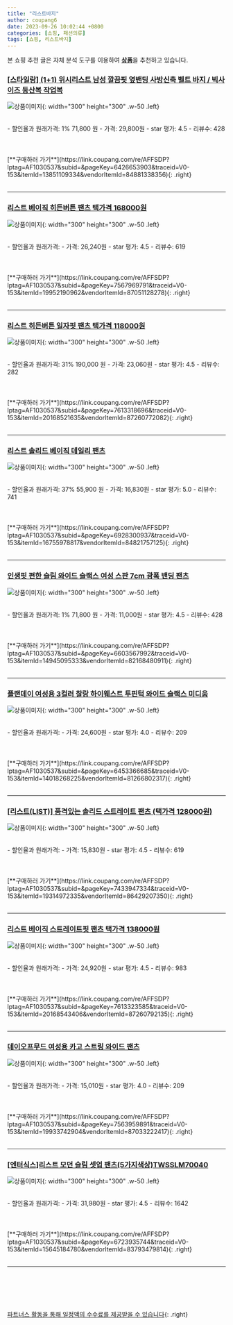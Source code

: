 ```yaml
---
title: "리스트바지"
author: coupang6
date: 2023-09-26 10:02:44 +0800
categories: [쇼핑, 패션의류]
tags: [쇼핑, 리스트바지]
---
```


본 쇼핑 추천 글은 자체 분석 도구를 이용하여 [**상품**](https://link.coupang.com/a/bao1ui)을 추천하고 있습니다.

### [[스타일랑] (1+1) 위시리스트 남성 깔끔핏 옆밴딩 사방신축 벨트 바지 / 빅사이즈 등산복 작업복](https://link.coupang.com/re/AFFSDP?lptag=AF1030537&subid=&pageKey=6426653903&traceid=V0-153&itemId=13851109334&vendorItemId=84881338356)

![상품이미지](https://thumbnail9.coupangcdn.com/thumbnails/remote/230x230ex/image/vendor_inventory/1701/29c068aa5e0ab94e15441266fc9a4a89a05eea0612e9d15545d0bcdb1879.jpg){: width="300" height="300" .w-50 .left}


<br>
- 할인율과 원래가격: 1%  71,800   원
- 가격: 29,800원
- star 평가: 4.5
- 리뷰수: 428
<br>
<br>
<br>
<br>
[**구매하러 가기**](https://link.coupang.com/re/AFFSDP?lptag=AF1030537&subid=&pageKey=6426653903&traceid=V0-153&itemId=13851109334&vendorItemId=84881338356){: .right}
<br>
<br>

---

### [리스트 베이직 히든버튼 팬츠 택가격 168000원](https://link.coupang.com/re/AFFSDP?lptag=AF1030537&subid=&pageKey=7567969791&traceid=V0-153&itemId=19952190962&vendorItemId=87051128278)

![상품이미지](https://thumbnail10.coupangcdn.com/thumbnails/remote/230x230ex/image/vendor_inventory/f368/6ea5460d64c9ecf3b9c4512f544ddf26899ac18f7ef00b2aa73dcb59cae4.jpg){: width="300" height="300" .w-50 .left}


<br>
- 할인율과 원래가격: 
- 가격: 26,240원
- star 평가: 4.5
- 리뷰수: 619
<br>
<br>
<br>
<br>
[**구매하러 가기**](https://link.coupang.com/re/AFFSDP?lptag=AF1030537&subid=&pageKey=7567969791&traceid=V0-153&itemId=19952190962&vendorItemId=87051128278){: .right}
<br>
<br>

---

### [리스트 히든버튼 일자핏 팬츠 택가격 118000원](https://link.coupang.com/re/AFFSDP?lptag=AF1030537&subid=&pageKey=7613318696&traceid=V0-153&itemId=20168521635&vendorItemId=87260772082)

![상품이미지](https://thumbnail8.coupangcdn.com/thumbnails/remote/230x230ex/image/vendor_inventory/2df5/f0fe3a01e8373050533b04bc570dbd9d6c5e6cd0c49ce0a421e30bff2e4e.jpg){: width="300" height="300" .w-50 .left}


<br>
- 할인율과 원래가격: 31%  190,000   원
- 가격: 23,060원
- star 평가: 4.5
- 리뷰수: 282
<br>
<br>
<br>
<br>
[**구매하러 가기**](https://link.coupang.com/re/AFFSDP?lptag=AF1030537&subid=&pageKey=7613318696&traceid=V0-153&itemId=20168521635&vendorItemId=87260772082){: .right}
<br>
<br>

---

### [리스트 솔리드 베이직 데일리 팬츠](https://link.coupang.com/re/AFFSDP?lptag=AF1030537&subid=&pageKey=6928300937&traceid=V0-153&itemId=16755978817&vendorItemId=84821757125)

![상품이미지](https://thumbnail10.coupangcdn.com/thumbnails/remote/230x230ex/image/vendor_inventory/eb2a/4b35ac848c2d941d62a1ab486f69870e58d8fa5de20a7d8734d98352fa6d.jpg){: width="300" height="300" .w-50 .left}


<br>
- 할인율과 원래가격: 37%  55,900   원
- 가격: 16,830원
- star 평가: 5.0
- 리뷰수: 741
<br>
<br>
<br>
<br>
[**구매하러 가기**](https://link.coupang.com/re/AFFSDP?lptag=AF1030537&subid=&pageKey=6928300937&traceid=V0-153&itemId=16755978817&vendorItemId=84821757125){: .right}
<br>
<br>

---

### [인생핏 편한 슬림 와이드 슬랙스 여성 스판 7cm 광폭 밴딩 팬츠](https://link.coupang.com/re/AFFSDP?lptag=AF1030537&subid=&pageKey=6603567992&traceid=V0-153&itemId=14945095333&vendorItemId=82168480911)

![상품이미지](https://thumbnail6.coupangcdn.com/thumbnails/remote/230x230ex/image/vendor_inventory/db3e/5266dd364e035e3c98c2ad2c8a019986886d9e9a5d5233b258ef727c57a6.jpg){: width="300" height="300" .w-50 .left}


<br>
- 할인율과 원래가격: 1%  71,800   원
- 가격: 11,000원
- star 평가: 4.5
- 리뷰수: 428
<br>
<br>
<br>
<br>
[**구매하러 가기**](https://link.coupang.com/re/AFFSDP?lptag=AF1030537&subid=&pageKey=6603567992&traceid=V0-153&itemId=14945095333&vendorItemId=82168480911){: .right}
<br>
<br>

---

### [플랜데이 여성용 3컬러 찰랑 하이웨스트 투핀턱 와이드 슬랙스 미디움](https://link.coupang.com/re/AFFSDP?lptag=AF1030537&subid=&pageKey=6453366685&traceid=V0-153&itemId=14018268225&vendorItemId=81266802317)

![상품이미지](https://thumbnail9.coupangcdn.com/thumbnails/remote/230x230ex/image/retail/images/3218906111957276-734290db-3ded-409e-b66c-3a9079850459.jpg){: width="300" height="300" .w-50 .left}


<br>
- 할인율과 원래가격: 
- 가격: 24,600원
- star 평가: 4.0
- 리뷰수: 209
<br>
<br>
<br>
<br>
[**구매하러 가기**](https://link.coupang.com/re/AFFSDP?lptag=AF1030537&subid=&pageKey=6453366685&traceid=V0-153&itemId=14018268225&vendorItemId=81266802317){: .right}
<br>
<br>

---

### [[리스트(LIST)] 품격있는 솔리드 스트레이트 팬츠 (택가격 128000원)](https://link.coupang.com/re/AFFSDP?lptag=AF1030537&subid=&pageKey=7433947334&traceid=V0-153&itemId=19314972335&vendorItemId=86429207350)

![상품이미지](https://thumbnail8.coupangcdn.com/thumbnails/remote/230x230ex/image/vendor_inventory/0585/da48ae6c2320a0259853368622215cc5e1ba842ec292387e682f7511a73e.jpg){: width="300" height="300" .w-50 .left}


<br>
- 할인율과 원래가격: 
- 가격: 15,830원
- star 평가: 4.5
- 리뷰수: 619
<br>
<br>
<br>
<br>
[**구매하러 가기**](https://link.coupang.com/re/AFFSDP?lptag=AF1030537&subid=&pageKey=7433947334&traceid=V0-153&itemId=19314972335&vendorItemId=86429207350){: .right}
<br>
<br>

---

### [리스트 베이직 스트레이트핏 팬츠 택가격 138000원](https://link.coupang.com/re/AFFSDP?lptag=AF1030537&subid=&pageKey=7613323585&traceid=V0-153&itemId=20168543406&vendorItemId=87260792135)

![상품이미지](https://thumbnail9.coupangcdn.com/thumbnails/remote/230x230ex/image/vendor_inventory/0399/68903a36e257b0a85d85c3f2e78a59aaabd7354c667c60ead6ba35f538fb.jpg){: width="300" height="300" .w-50 .left}


<br>
- 할인율과 원래가격: 
- 가격: 24,920원
- star 평가: 4.5
- 리뷰수: 983
<br>
<br>
<br>
<br>
[**구매하러 가기**](https://link.coupang.com/re/AFFSDP?lptag=AF1030537&subid=&pageKey=7613323585&traceid=V0-153&itemId=20168543406&vendorItemId=87260792135){: .right}
<br>
<br>

---

### [데이오프무드 여성용 카고 스트링 와이드 팬츠](https://link.coupang.com/re/AFFSDP?lptag=AF1030537&subid=&pageKey=7563959891&traceid=V0-153&itemId=19933742904&vendorItemId=87033222417)

![상품이미지](https://thumbnail7.coupangcdn.com/thumbnails/remote/230x230ex/image/vendor_inventory/b97f/8ee1840ddf218a21c8a81750ab58533a82c3b63d4f9051b244cddf33fd3d.jpg){: width="300" height="300" .w-50 .left}


<br>
- 할인율과 원래가격: 
- 가격: 15,010원
- star 평가: 4.0
- 리뷰수: 209
<br>
<br>
<br>
<br>
[**구매하러 가기**](https://link.coupang.com/re/AFFSDP?lptag=AF1030537&subid=&pageKey=7563959891&traceid=V0-153&itemId=19933742904&vendorItemId=87033222417){: .right}
<br>
<br>

---

### [[엔터식스]리스트 모던 슬림 셋업 팬츠(5가지색상)TWSSLM70040](https://link.coupang.com/re/AFFSDP?lptag=AF1030537&subid=&pageKey=6723935744&traceid=V0-153&itemId=15645184780&vendorItemId=83793479814)

![상품이미지](https://thumbnail7.coupangcdn.com/thumbnails/remote/230x230ex/image/vendor_inventory/0342/3da9414aad0c4213ca47f527baa66376fe3f58a4c34de1ef865789b294e6.jpg){: width="300" height="300" .w-50 .left}


<br>
- 할인율과 원래가격: 
- 가격: 31,980원
- star 평가: 4.5
- 리뷰수: 1642
<br>
<br>
<br>
<br>
[**구매하러 가기**](https://link.coupang.com/re/AFFSDP?lptag=AF1030537&subid=&pageKey=6723935744&traceid=V0-153&itemId=15645184780&vendorItemId=83793479814){: .right}
<br>
<br>

---
<br><br><br><br><br> [파트너스 활동을 통해 일정액의 수수료를 제공받을 수 있습니다](https://link.coupang.com/a/bao1ui){: .right}